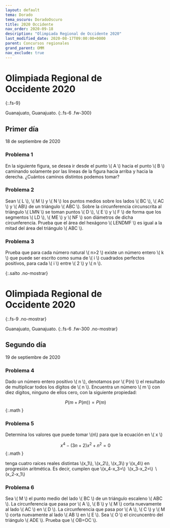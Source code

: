 ```yaml
---
layout: default
tema: Dorado
tema_oscuro: DoradoOscuro
title: 2020 Occidente
nav_order: 2020-09-18
description: "Olimpiada Regional de Occidente 2020"
last_modified_date: 2020-08-17T09:00:00+0000
parent: Concursos regionales
grand_parent: OMM
nav_exclude: true
---
```


# Olimpiada Regional de Occidente&nbsp;<span class="deg-sitio deg-sitio-texto">2020</span>
{:.fs-9}

Guanajuato, Guanajuato.
{:.fs-6 .fw-300}

## <span class="deg-sitio deg-sitio-texto">Primer día</span>
18 de septiembre de 2020

### Problema&nbsp;<span class="deg-sitio deg-sitio-texto">1</span>
En la siguiente figura, se desea ir desde el punto \\( A \\) hacia el punto \\( B \\) caminando solamente por las líneas de la figura hacia arriba y hacia la derecha. ¿Cuántos caminos distintos podemos tomar?
<div class="geo-app ratio-8-3"><div id="Problema1"></div></div>

### Problema&nbsp;<span class="deg-sitio deg-sitio-texto">2</span>
Sean \\( L \\), \\( M \\) y \\( N \\) los puntos medios sobre los lados \\( BC \\), \\( AC \\) y \\( AB\\) de un triángulo \\( ABC \\). Sobre la circunferencia circunscrita al triángulo \\( LMN \\) se toman puntos \\( D \\), \\( E \\) y \\( F \\) de forma que los segmentos \\( LD \\), \\( ME \\) y \\( NF \\) son diámetros de dicha circunferencia. Prueba que el área del hexágono \\( LENDMF \\) es igual a la mitad del área del triángulo \\( ABC \\).

### Problema&nbsp;<span class="deg-sitio deg-sitio-texto">3</span>
Prueba que para cada número natural \\( n>2 \\) existe un número entero \\( k \\) que puede ser escrito como suma de \\( i \\) cuadrados perfectos positivos, para cada \\( i \\) entre \\( 2 \\) y \\( n \\).

<div></div>
{:.salto .no-mostrar}

# Olimpiada Regional de Occidente&nbsp;<span class="deg-sitio deg-sitio-texto">2020</span>
{:.fs-9 .no-mostrar}

Guanajuato, Guanajuato.
{:.fs-6 .fw-300 .no-mostrar}

## <span class="deg-sitio deg-sitio-texto">Segundo día</span>
19 de septiembre de 2020

### Problema&nbsp;<span class="deg-sitio deg-sitio-texto">4</span>
Dado un número entero positivo \\( n \\), denotamos por \\( P(n) \\) el resultado de multiplicar todos los dígitos de \\( n \\). Encuentra un número \\( m \\) con diez dígitos, ninguno de ellos cero, con la siguiente propiedad:

$$
P\left(m+P(m)\right)=P(m)
$$
{:.math }

### Problema&nbsp;<span class="deg-sitio deg-sitio-texto">5</span>
Determina los valores que puede tomar \\(n\\) para que la ecuación en \\( x \\)

$$
x^4-(3n+2)x^2+n^2=0
$$
{:.math }

tenga cuatro raíces reales distintas \\(x_1\\), \\(x_2\\), \\(x_3\\) y \\(x_4\\) en progresión aritmética. Es decir, cumplen que \\(x_4-x_3=\\) \\(x_3-x_2=\\) \\(x_2-x_1\\)

### Problema&nbsp;<span class="deg-sitio deg-sitio-texto">6</span>
Sea \\( M \\) el punto medio del lado \\( BC \\) de un triángulo escaleno \\( ABC \\). La circunferencia que pasa por \\( A \\), \\( B \\) y \\( M \\) corta nuevamente al lado \\( AC \\) en \\( D \\). La circunferencia que pasa por \\( A \\), \\( C \\) y \\( M \\) corta nuevamente al lado \\( AB \\) en \\( E \\). Sea \\( O \\) el circuncentro del triángulo \\( ADE \\). Prueba que \\( OB=OC \\).

<script type="text/javascript">
				function perspective(p){
					updateHelp(p);
					ggbApplet.setPerspective(p);
				}
                var parametersProblema1 = {
                        "id":"Problema1",
                        "material_id":"gfyzuvn2",
                        "appName":"geometry",
                        "width":800,
                        "height":300,
                        "autoHeight":true,
                        "scaleContainerClass":"geo-app",
                        "allowUpscale":true
                        };
                var appletProblema1 = new GGBApplet(parametersProblema1, '6.0', 'Problema1');
                window.onload = function() { 
                  appletProblema1.inject('Problema1');
                }
</script>


